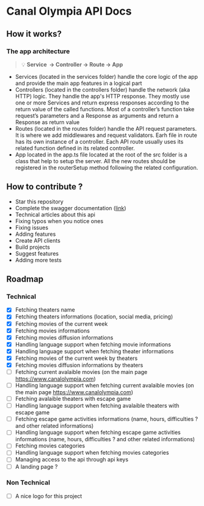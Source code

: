 # Canal Olympia API Docs

## How it works?

### The app architecture

> 💡 **Service  -> Controller -> Route -> App**

- Services (located in the services folder) handle the core logic of the app and provide the main app features in a logical part
- Controllers (located in the controllers folder) handle the network (aka HTTP) logic. They handle the app's HTTP response. They mostly use one or more Services and return express responses according to the return value of the called functions. Most of a controller’s function take request’s parameters and a Response as arguments and return a  Response as return value
- Routes (located in the routes folder) handle the API request parameters. It is where we add middlewares and request validators. Earh file in route has its own instance of a controller. Each API route usually uses its related function defined in its related controller.
- App located in the app.ts file located at the root of the src folder is a class that help to setup the server. All the new routes should be registered in the routerSetup method following the related configuration.

## How to contribute ?

- Star this repository
- Complete the swagger documentation ([link](https://swagger-autogen.github.io/docs/))
- Technical articles about this api
- Fixing typos when you notice ones
- Fixing issues
- Adding features
- Create API clients
- Build projects
- Suggest features
- Adding more tests

## Roadmap

### Technical

* [X] Fetching theaters name
* [X] Fetching theaters informations (location, social media, pricing)
* [X] Fetching movies of the current week
* [X] Fetching movies informations
* [X] Fetching movies diffusion informations
* [X] Handling language support when fetching movie informations
* [X] Handling language support when fetching theater informations
* [X] Fetching movies of the current week by theaters
* [X] Fetching movies diffusion informations by theaters
* [ ] Fetching current avalaible movies (on the main page https://www.canalolympia.com)
* [ ] Handling language support when fetching current avalaible movies (on the main page https://www.canalolympia.com)
* [ ] Fetching avalaible theaters with escape game
* [ ] Handling language support when fetching avalaible theaters with escape game
* [ ] Fetching escape game activities informations (name, hours, difficulties ? and other related informations)
* [ ] Handling language support when fetching escape game activities informations (name, hours, difficulties ? and other related informations)
* [ ] Fetching movies categories
* [ ] Handling language support when fetching movies categories
* [ ] Managing access to the api through api keys
* [ ] A landing page ?

### Non Technical

- [ ] A nice logo for this project
